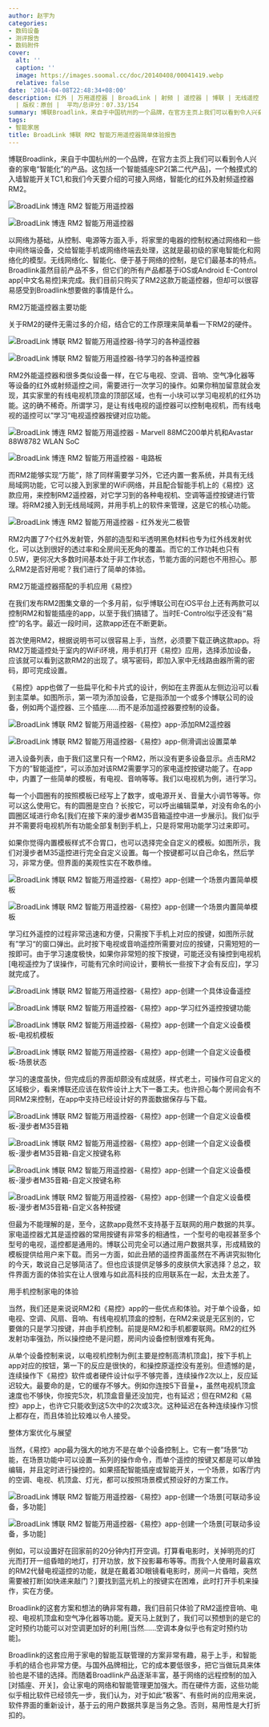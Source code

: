 ```yaml
---
author: 赵宇为
categories:
- 数码设备
- 测评报告
- 数码附件
cover:
  alt: ''
  caption: ''
  image: https://images.soomal.cc/doc/20140408/00041419.webp
  relative: false
date: '2014-04-08T22:48:34+08:00'
description: 红外 | 万用遥控器 | BroadLink | 射频 | 遥控器 | 博联 | 无线遥控 | RM2 | 源自：www.soomal.com
  | 版权：原创 |  平均/总评分：07.33/154
summary: 博联Broadlink，来自于中国杭州的一个品牌，在官方主页上我们可以看到令人兴奋的家电“智能化”的产品。这包括一个智能插座SP2[第二代产品]，一个触摸式的入墙智能开关TC1,和我们今天要介绍的可接入网络，智能化的红外及射频遥控器RM2。
tags:
- 智能家居
title: BroadLink 博联 RM2 智能万用遥控器简单体验报告
---
```


博联Broadlink，来自于中国杭州的一个品牌，在官方主页上我们可以看到令人兴奋的家电“智能化”的产品。这包括一个智能插座SP2[第二代产品]，一个触摸式的入墙智能开关TC1,和我们今天要介绍的可接入网络，智能化的红外及射频遥控器RM2。



![BroadLink 博连 RM2 智能万用遥控器](https://images.soomal.cc/doc/20140219/00040432_01.webp)



![BroadLink 博连 RM2 智能万用遥控器](https://images.soomal.cc/doc/20140219/00040433_01.webp)



以网络为基础，从控制、电源等方面入手，将家里的电器的控制权通过网络和一些中间终端设备，交给智能手机或网络终端去处理，这就是最初级的家电智能化和网络化的模型。无线网络化、智能化、便于基于网络的控制，是它们最基本的特点。Broadlink虽然目前产品不多，但它们的所有产品都基于iOS或Android E-Control app[中文名易控]来完成。我们目前只购买了RM2这款万能遥控器，但却可以很容易感受到Broadlink想要做的事情是什么。



RM2万能遥控器主要功能



关于RM2的硬件无需过多的介绍，结合它的工作原理来简单看一下RM2的硬件。



![BroadLink 博联 RM2 智能万用遥控器-待学习的各种遥控器](https://images.soomal.cc/doc/20140408/00041417_01.webp)



![BroadLink 博联 RM2 智能万用遥控器-待学习的各种遥控器](https://images.soomal.cc/doc/20140408/00041418_01.webp)



RM2外能遥控器和很多类似设备一样，在它与电视、空调、音响、空气净化器等等设备的红外或射频遥控之间，需要进行一次学习的操作。如果你稍加留意就会发现，其实家里的有线电视机顶盒的顶部区域，也有一小块可以学习电视机的红外功能。这的确不稀奇。所谓学习，是让有线电视的遥控器可以控制电视机，而有线电视的遥控可以”学习“电视遥控器按键对应功能。



![BroadLink 博连 RM2 智能万用遥控器 - Marvell 88MC200单片机和Avastar 88W8782 WLAN SoC](https://images.soomal.cc/doc/20140219/00040443.webp)



![BroadLink 博连 RM2 智能万用遥控器 - 电路板](https://images.soomal.cc/doc/20140219/00040445.webp)



而RM2能够实现“万能”，除了同样需要学习外，它还内置一套系统，并具有无线局域网功能，它可以接入到家里的WiFi网络，并且配合智能手机上的《易控》这款应用，来控制RM2遥控器，对它学习到的各种电视机、空调等遥控按键进行管理。将RM2接入到无线局域网，并用手机上的软件来管理，这是它的核心功能。



![BroadLink 博连 RM2 智能万用遥控器 - 红外发光二极管](https://images.soomal.cc/doc/20140219/00040440.webp)



RM2内置了7个红外发射管，外部的造型和半透明黑色材料也专为红外线发射优化，可以达到很好的透过率和全房间无死角的覆盖。而它的工作功耗也只有0.5W，更何况大多数时间基本处于非工作状态，节能方面的问题也不用担心。那么RM2是否好用呢？我们进行了简单的体验。



RM2万能遥控器搭配的手机应用《易控》



在我们发布RM2图集文章的一个多月前，似乎博联公司在iOS平台上还有两款可以控制RM2和智能插座的app，以至于我们搞错了。当时E-Control似乎还没有“易控”的名字。最近一段时间，这款app还在不断更新。



首次使用RM2，根据说明书可以很容易上手，当然，必须要下载正确这款app。将RM2万能遥控处于室内的WiFi环境，用手机打开《易控》应用，选择添加设备，应该就可以看到这款RM2的出现了。填写密码，即加入家中无线路由器所需的密码，即可完成设置。



《易控》app也做了一些扁平化和卡片式的设计，例如在主界面从左侧边沿可以看到主菜单。如图所示，第一项为添加设备，它是指添加一个或多个博联公司的设备，例如两个遥控器、三个插座……而不是添加遥控器要控制的设备。



![BroadLink 博联 RM2 智能万用遥控器-《易控》app-添加RM2遥控器](https://images.soomal.cc/doc/20140408/00041402_01.webp)



![BroadLink 博联 RM2 智能万用遥控器-《易控》app-侧滑调出设置菜单](https://images.soomal.cc/doc/20140408/00041403_01.webp)



进入设备列表，由于我们这里只有一个RM2，所以没有更多设备显示。点击RM2下方的”智能遥控“，可以添加对该RM2需要学习的家电遥控按键功能了。在app中，内置了一些简单的模板，有电视、音响等等。我们以电视机为例，进行学习。



每一个小圆圈有的按照模板已经写上了数字，或电源开关、音量大小调节等等。你可以这么使用它。有的圆圈是空白？长按它，可以呼出编辑菜单，对没有命名的小圆圈区域进行命名[我们在接下来的漫步者M35音箱遥控中进一步展示]。我们似乎并不需要将电视机所有功能全部复制到手机上，只是将常用功能学习过来即可。



如果你觉得内置模板样式不合胃口，也可以选择完全自定义的模板。如图所示，我们对漫步者M35遥控进行完全自定义设置。每一个按键都可以自己命名，然后学习，非常方便。但界面的美观性实在不敢恭维。



![BroadLink 博联 RM2 智能万用遥控器-《易控》app-创建一个场景内置简单模板](https://images.soomal.cc/doc/20140408/00041408_01.webp)



![BroadLink 博联 RM2 智能万用遥控器-《易控》app-创建一个场景内置简单模板](https://images.soomal.cc/doc/20140408/00041409_01.webp)



学习红外遥控的过程非常迅速和方便，只需按下手机上对应的按键，如图所示就有”学习“的窗口弹出。此时按下电视或音响遥控所需要对应的按键，只需短短的一按即可。由于学习速度极快，如果你非常短的按下按键，可能还没有操控到电视机[电视遥控为了误操作，可能有冗余时间设计，要稍长一些按下才会有反应]，学习就完成了。



![BroadLink 博联 RM2 智能万用遥控器-《易控》app-创建一个具体设备遥控](https://images.soomal.cc/doc/20140408/00041404_01.webp)



![BroadLink 博联 RM2 智能万用遥控器-《易控》app-学习红外遥控按键功能](https://images.soomal.cc/doc/20140408/00041405_01.webp)



![BroadLink 博联 RM2 智能万用遥控器-《易控》app-创建一个自定义设备模板-电视机模板](https://images.soomal.cc/doc/20140408/00041415_01.webp)



![BroadLink 博联 RM2 智能万用遥控器-《易控》app-创建一个自定义设备模板-场景状态](https://images.soomal.cc/doc/20140408/00041416_01.webp)



学习的速度虽快，但完成后的界面却颇没有成就感，样式老土，可操作可自定义的区域极少，看来博联还应该在软件设计上大下一番工夫。也许担心每个房间会有不同RM2来控制，在app中支持已经设计好的界面数据保存与下载。



![BroadLink 博联 RM2 智能万用遥控器-《易控》app-创建一个自定义设备模板-漫步者M35音箱](https://images.soomal.cc/doc/20140408/00041411_01.webp)



![BroadLink 博联 RM2 智能万用遥控器-《易控》app-创建一个自定义设备模板-漫步者M35音箱-自定义按键名称](https://images.soomal.cc/doc/20140408/00041412_01.webp)



![BroadLink 博联 RM2 智能万用遥控器-《易控》app-创建一个自定义设备模板-漫步者M35音箱-自定义按键名称](https://images.soomal.cc/doc/20140408/00041413_01.webp)



![BroadLink 博联 RM2 智能万用遥控器-《易控》app-创建一个自定义设备模板-漫步者M35音箱-自定义各种按键](https://images.soomal.cc/doc/20140408/00041414_01.webp)



但最为不能理解的是，至今，这款app竟然不支持基于互联网的用户数据的共享。家电遥控器尤其是遥控器的常用按键有非常多的相通性，一个型号的电视甚至多个型号的电视，遥控都是通用的。博联公司完全可以通过用户数据共享，形成精致的模板提供给用户来下载。而另一方面，如此丑陋的遥控界面虽然在不再讲究拟物化的今天，敢说自己足够简洁了。但也应该提供足够多的皮肤供大家选择？总之，软件界面方面的体验实在让人很难与如此高科技的应用联系在一起，太丑太差了。



用手机控制家电的体验



当然，我们还是来说说RM2和《易控》app的一些优点和体验。对于单个设备，如电视、空调、风扇、音响、有线电视机顶盒的控制，在RM2来说是无区别的，它要做的只是学习按键，并由手机控制。前提是RM2和手机都要联网。RM2的红外发射功率强劲，所以操控绝不是问题，房间内设备控制很难有死角。



从单个设备控制来说，以电视机控制为例[主要是控制高清机顶盒]，按下手机上app对应的按钮，第一下的反应是很快的，和操控原遥控没有差别。但遗憾的是，连续操作下《易控》软件或者硬件设计似乎不够完善，连续操作2次以上，反应延迟较大。最要命的是，它的缓存不够大。例如你连按5下音量+，虽然电视机顶盒速度也不够快，你按完5次，机顶盒音量还没加完，也有延迟；但在RM2和《易控》app上，也许它只能收到这5次中的2次或3次。这种延迟在各种连续操作习惯上都存在，而且体验比较难以令人接受。



整体方案优化与展望



当然，《易控》app最为强大的地方不是在单个设备控制上。它有一套”场景“功能，在场景功能中可以设置一系列的操作命令，而单个遥控的按键又都是可以单独编辑，并且定时进行操控的。如果搭配智能插座或智能开关，一个场景，如客厅内的空调、电视、机顶盒、灯光，都可以按照场景模式预设好的方案工作。



![BroadLink 博联 RM2 智能万用遥控器-《易控》app-创建一个场景[可联动多设备，多功能]](https://images.soomal.cc/doc/20140408/00041406_01.webp)



![BroadLink 博联 RM2 智能万用遥控器-《易控》app-创建一个场景[可联动多设备，多功能]](https://images.soomal.cc/doc/20140408/00041407_01.webp)



例如，可以设置好在回家前的20分钟内打开空调。打算看电影时，关掉明亮的灯光而打开一组昏暗的地灯，打开功放，放下投影幕布等等。而我个人使用时最喜欢的RM2代替电视遥控的功能，就是在戴着3D眼镜看电影时，房间一片昏暗，突然需要被打断[如快递来敲门？]要找到蓝光机上的按键实在困难，此时打开手机来操作，实在方便。



Broadlink的这套方案和想法的确非常有趣，我们目前只体验了RM2遥控音响、电视、电视机顶盒和空气净化器等功能。夏天马上就到了，我们可以预想到的是它的定时预约功能可以对空调更加好的利用[当然……空调本身似乎也有定时预约功能]。



Broadlink的这套应用于家电的智能互联管理的方案非常有趣，易于上手，和智能手机的结合也非常方便。与国外品牌相比，它的成本要低很多，把它当做玩具来体验也是不错的选择。而随着Broadlink产品逐渐丰富，基于网络的远程控制的加入[对插座、开关]，会让家电的网络和智能管理更加强大。而在硬件方面，这些功能似乎相比软件已经领先一步，我们认为，对于如此”极客“、有些时尚的应用来说，软件界面的重新设计，基于云的用户数据共享是当务之急。否则，易用性是大打折扣的。